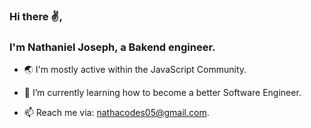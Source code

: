### Hi there ✌, 
### I'm Nathaniel Joseph, a Bakend engineer.

- 🌏 I'm mostly active within the JavaScript Community.

- 🚀 I’m currently learning how to become a better Software Engineer.
  
- 📫 Reach me via: nathacodes05@gmail.com.
